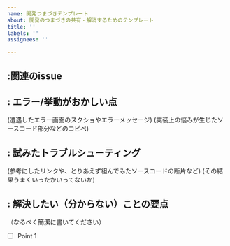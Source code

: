 ```yaml
---
name: 開発つまづきテンプレート
about: 開発のつまづきの共有・解消するためのテンプレート
title: ''
labels: ''
assignees: ''

---
```


## :関連のissue

## : エラー/挙動がおかしい点
(遭遇したエラー画面のスクショやエラーメッセージ)
(実装上の悩みが生じたソースコード部分などのコピペ)

## : 試みたトラブルシューティング
(参考にしたリンクや、とりあえず組んでみたソースコードの断片など)
(その結果うまくいったかいってないか)

## : 解決したい（分からない）ことの要点
（なるべく簡潔に書いてください）
- [ ] Point 1
